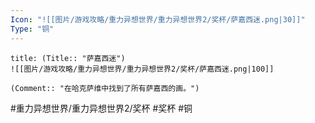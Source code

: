 ```yaml
---
Icon: "![[图片/游戏攻略/重力异想世界/重力异想世界2/奖杯/萨嘉西迷.png|30]]"
Type: "铜"
---
```

```ad-common-bronze-trophy
title: (Title:: "萨嘉西迷")
![[图片/游戏攻略/重力异想世界/重力异想世界2/奖杯/萨嘉西迷.png|100]]

(Comment:: "在哈克萨维中找到了所有萨嘉西的画。")
```

#重力异想世界/重力异想世界2/奖杯 #奖杯 #铜
